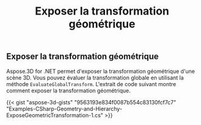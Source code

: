 ﻿---
title: Exposer la transformation géométrique
type: docs
weight: 80
url: /fr/net/expose-geometric-transformation/
description: Aspose.3D for .NET permet d'exposer la transformation géométrique d'une scène 3D. Vous pouvez évaluer la transformation globale à l'aide de la méthode EvaluateGlobalTransform.
---
## **Exposer la transformation géométrique**
Aspose.3D for .NET permet d'exposer la transformation géométrique d'une scène 3D. Vous pouvez évaluer la transformation globale en utilisant la méthode `EvaluateGlobalTransform`. L'extrait de code suivant montre comment exposer la transformation géométrique.

{{< gist "aspose-3d-gists" "9563193e834f0087b554c83130fcf7c7" "Examples-CSharp-Geometry-and-Hierarchy-ExposeGeometricTransformation-1.cs" >}}
